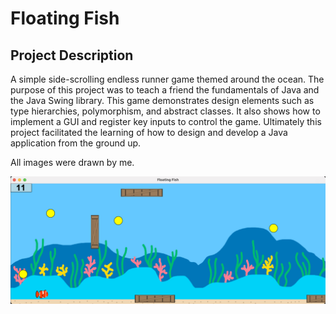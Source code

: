 # Floating Fish

## Project Description

A simple side-scrolling endless runner game themed around the ocean. The purpose of this project was to teach a friend
the fundamentals of Java and the Java Swing library. This game demonstrates design elements such as type hierarchies, 
polymorphism, and abstract classes. It also shows how to implement a GUI and register key inputs to control the game.
Ultimately this project facilitated the learning of how to design and develop a Java application from the ground up.

All images were drawn by me.

![image](data/example.png)